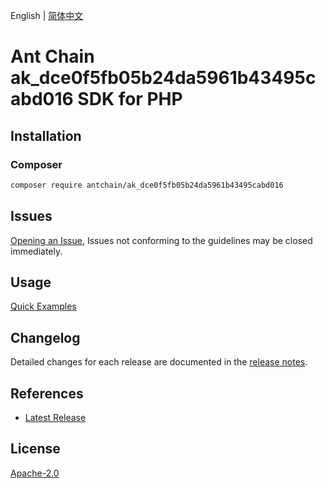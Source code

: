 English | [简体中文](README-CN.md)

# Ant Chain ak_dce0f5fb05b24da5961b43495cabd016 SDK for PHP

## Installation

### Composer

```bash
composer require antchain/ak_dce0f5fb05b24da5961b43495cabd016
```

## Issues

[Opening an Issue](https://github.com/alipay/antchain-openapi-prod-sdk/issues/new), Issues not conforming to the guidelines may be closed immediately.

## Usage

[Quick Examples](https://github.com/alipay/antchain-openapi-prod-sdk/blob/master/docs/0-Examples-EN.md#quick-examples)

## Changelog

Detailed changes for each release are documented in the [release notes](./ChangeLog.txt).

## References

* [Latest Release](https://github.com/antchain-openapi-sdk-php)

## License

[Apache-2.0](http://www.apache.org/licenses/LICENSE-2.0)
